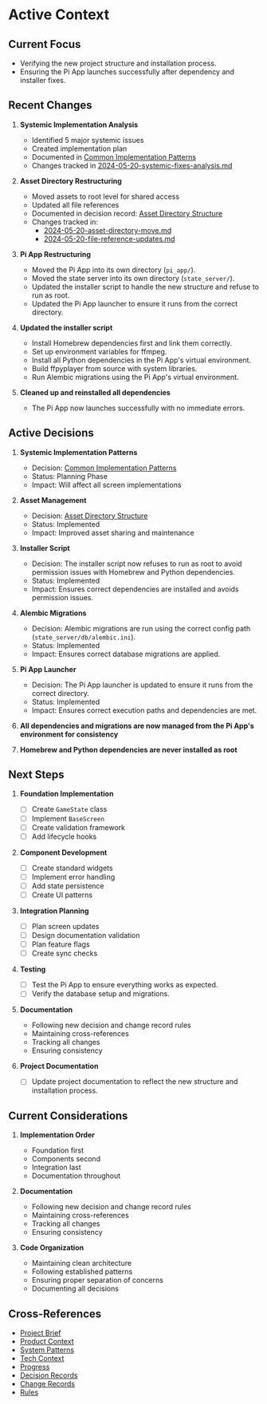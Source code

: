 # Active Context

## Current Focus

- Verifying the new project structure and installation process.
- Ensuring the Pi App launches successfully after dependency and installer fixes.

## Recent Changes

1. **Systemic Implementation Analysis**

   - Identified 5 major systemic issues
   - Created implementation plan
   - Documented in [Common Implementation Patterns](../decisions/common_implementation_patterns.md)
   - Changes tracked in [2024-05-20-systemic-fixes-analysis.md](../changes/2024-05-20-systemic-fixes-analysis.md)

2. **Asset Directory Restructuring**

   - Moved assets to root level for shared access
   - Updated all file references
   - Documented in decision record: [Asset Directory Structure](../decisions/asset_directory_structure.md)
   - Changes tracked in:
     - [2024-05-20-asset-directory-move.md](../changes/2024-05-20-asset-directory-move.md)
     - [2024-05-20-file-reference-updates.md](../changes/2024-05-20-file-reference-updates.md)

3. **Pi App Restructuring**

   - Moved the Pi App into its own directory (`pi_app/`).
   - Moved the state server into its own directory (`state_server/`).
   - Updated the installer script to handle the new structure and refuse to run as root.
   - Updated the Pi App launcher to ensure it runs from the correct directory.

4. **Updated the installer script**

   - Install Homebrew dependencies first and link them correctly.
   - Set up environment variables for ffmpeg.
   - Install all Python dependencies in the Pi App's virtual environment.
   - Build ffpyplayer from source with system libraries.
   - Run Alembic migrations using the Pi App's virtual environment.

5. **Cleaned up and reinstalled all dependencies**
   - The Pi App now launches successfully with no immediate errors.

## Active Decisions

1. **Systemic Implementation Patterns**

   - Decision: [Common Implementation Patterns](../decisions/common_implementation_patterns.md)
   - Status: Planning Phase
   - Impact: Will affect all screen implementations

2. **Asset Management**

   - Decision: [Asset Directory Structure](../decisions/asset_directory_structure.md)
   - Status: Implemented
   - Impact: Improved asset sharing and maintenance

3. **Installer Script**

   - Decision: The installer script now refuses to run as root to avoid permission issues with Homebrew and Python dependencies.
   - Status: Implemented
   - Impact: Ensures correct dependencies are installed and avoids permission issues.

4. **Alembic Migrations**

   - Decision: Alembic migrations are run using the correct config path (`state_server/db/alembic.ini`).
   - Status: Implemented
   - Impact: Ensures correct database migrations are applied.

5. **Pi App Launcher**

   - Decision: The Pi App launcher is updated to ensure it runs from the correct directory.
   - Status: Implemented
   - Impact: Ensures correct execution paths and dependencies are met.

6. **All dependencies and migrations are now managed from the Pi App's environment for consistency**

7. **Homebrew and Python dependencies are never installed as root**

## Next Steps

1. **Foundation Implementation**

   - [ ] Create `GameState` class
   - [ ] Implement `BaseScreen`
   - [ ] Create validation framework
   - [ ] Add lifecycle hooks

2. **Component Development**

   - [ ] Create standard widgets
   - [ ] Implement error handling
   - [ ] Add state persistence
   - [ ] Create UI patterns

3. **Integration Planning**

   - [ ] Plan screen updates
   - [ ] Design documentation validation
   - [ ] Plan feature flags
   - [ ] Create sync checks

4. **Testing**

   - [ ] Test the Pi App to ensure everything works as expected.
   - [ ] Verify the database setup and migrations.

5. **Documentation**

   - Following new decision and change record rules
   - Maintaining cross-references
   - Tracking all changes
   - Ensuring consistency

6. **Project Documentation**
   - [ ] Update project documentation to reflect the new structure and installation process.

## Current Considerations

1. **Implementation Order**

   - Foundation first
   - Components second
   - Integration last
   - Documentation throughout

2. **Documentation**

   - Following new decision and change record rules
   - Maintaining cross-references
   - Tracking all changes
   - Ensuring consistency

3. **Code Organization**
   - Maintaining clean architecture
   - Following established patterns
   - Ensuring proper separation of concerns
   - Documenting all decisions

## Cross-References

- [Project Brief](projectbrief.md)
- [Product Context](productContext.md)
- [System Patterns](systemPatterns.md)
- [Tech Context](techContext.md)
- [Progress](progress.md)
- [Decision Records](../decisions/)
- [Change Records](../changes/)
- [Rules](../rules/)
